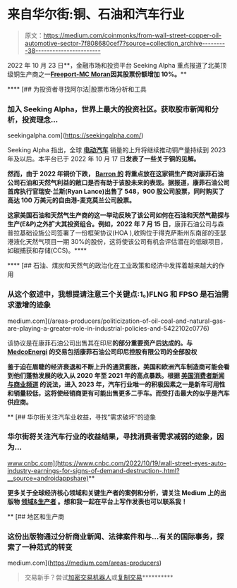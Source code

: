 # 来自华尔街:铜、石油和汽车行业

> 原文：<https://medium.com/coinmonks/from-wall-street-copper-oil-automotive-sector-7f808680cef7?source=collection_archive---------38----------------------->

2022 年 10 月 23 日[](https://seekingalpha.com/article/4548359-why-conocophillips-ceo-sold-oil-and-bought-copper?utm_source=flipboard&utm_medium=referral)**，金融市场和投资平台 Seeking Alpha 重点报道了北美顶级铜生产商之一[**Freeport-MC Moran**](https://www.cnbc.com/video/2022/04/22/production-of-copper-mines-in-the-u-s-take-5-10-years-causing-supply-delays-says-freeport-mcmorans-adkerson.html?__source=androidappshare)**因其股票份额增加 10%。****

****[](https://seekingalpha.com/) [## 为投资者寻找阿尔法|股票市场分析和工具

### 加入 Seeking Alpha，世界上最大的投资社区。获取股市新闻和分析，投资理念…

seekingalpha.com](https://seekingalpha.com/) 

Seeking Alpha 指出，全球 [**电动汽车**](/areas-producers/industrial-policies-around-electric-vehicles-evs-promote-new-ideals-on-e-mobility-d3466fdd274d) 销量的上升将继续推动铜产量持续到 2023 年及以后。本平台已于 2022 年 10 月 17 日[](/coinmonks/seeking-alpha-highlights-fertilizer-and-copper-production-to-cap-off-end-of-2022-e41cf855c4c5)**发表了一些关于铜的见解。**

**然而，由于 2022 年铜价下跌， [**Barron 的**](https://www.barrons.com/articles/conocophillips-ceo-freeport-mcmoran-stock-51662125134) 将重点放在这家铜生产商对康菲石油公司石油和天然气利益的敞口是否有助于该股未来的表现。据报道，康菲石油公司首席执行官瑞安·兰斯(Ryan Lance)出售了 548，900 股公司股票，同时购买了高达 100 万美元的自由港-麦克莫兰公司股票。**

**这家美国石油和天然气生产商的这一举动反映了该公司如何在石油和天然气勘探与生产(E&P)之外扩大其投资组合。例如，2022 年 7 月 15 日[](https://www.nsenergybusiness.com/news/conocophillips-sempra-port-arthur-lng-project/)**，康菲石油公司与森普拉基础设施公司签署了一份框架协议(HOA ),收购位于得克萨斯州东南部的亚瑟港液化天然气项目一期 30%的股份，这将使该公司有机会评估潜在的低碳项目，如碳捕获和存储(CCS)。****

****[](/areas-producers/politicization-of-oil-coal-and-natural-gas-are-playing-a-greater-role-in-industrial-policies-and-5422102c0776) [## 石油、煤炭和天然气的政治化在工业政策和经济中发挥着越来越大的作用

### 从这个叙述中，我想提请注意三个关键点:1。)FLNG 和 FPSO 是石油需求激增的迹象

medium.com](/areas-producers/politicization-of-oil-coal-and-natural-gas-are-playing-a-greater-role-in-industrial-policies-and-5422102c0776) 

该协议是在康菲石油公司出售其在印尼[](https://www.conocophillips.com/news-media/story/conocophillips-announces-agreement-to-sell-indonesia-assets-for-1-355-billion-and-provides-notice-that-it-is-exercising-its-preemption-right-to-purchase-up-to-an-additional-10-shareholding-interest-in-aplng/)**的部分重要资产后达成的。与 [**MedcoEnergi**](https://www.medcoenergi.com/en/subpagelist/view/12/3417) 的交易包括康菲石油公司印尼控股有限公司的全部股权**

**鉴于迫在眉睫的经济衰退和不断上升的通货膨胀，美国和欧洲汽车制造商可能会看到他们蓬勃发展的收入从 2020 年至 2021 年的高点暴跌。根据 [**美国消费者新闻与商业频道**](https://www.cnbc.com/2022/10/19/wall-street-eyes-auto-industry-earnings-for-signs-of-demand-destruction-.html?__source=androidappshare) 的说法，进入 2023 年，汽车行业唯一的积极因素之一是新车可用性和销量较低，这将使经销商更有可能出售更多二手车。而受打击最大的似乎是汽车供应商。**

**[](https://www.cnbc.com/2022/10/19/wall-street-eyes-auto-industry-earnings-for-signs-of-demand-destruction-.html?__source=androidappshare) [## 华尔街关注汽车业收益，寻找“需求破坏”的迹象

### 华尔街将关注汽车行业的收益结果，寻找消费者需求减弱的迹象，因为…

www.cnbc.com](https://www.cnbc.com/2022/10/19/wall-street-eyes-auto-industry-earnings-for-signs-of-demand-destruction-.html?__source=androidappshare)** 

**更多关于全球经济核心领域和关键生产者的案例和分析，请关注 Medium 上的出版物 [**领域&生产者**](https://medium.com/areas-producers) 。想和我一起在平台上写作发表也可以联系我！**

**[](https://medium.com/areas-producers) [## 地区和生产商

### 这份出版物通过分析商业新闻、法律案件和与…有关的国际事务，探索了一种范式的转变

medium.com](https://medium.com/areas-producers) 

> 交易新手？尝试[加密交易机器人](/coinmonks/crypto-trading-bot-c2ffce8acb2a)或[复制交易](/coinmonks/top-10-crypto-copy-trading-platforms-for-beginners-d0c37c7d698c)**********